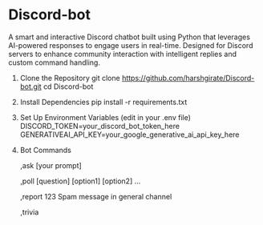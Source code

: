# Discord-bot
A smart and interactive Discord chatbot built using Python that leverages AI-powered responses to engage users in real-time. Designed for Discord servers to enhance community interaction with intelligent replies and custom command handling.

1. Clone the Repository
   git clone https://github.com/harshgirate/Discord-bot.git
   cd Discord-bot

3. Install Dependencies
   pip install -r requirements.txt

4. Set Up Environment Variables (edit in your .env file)
   DISCORD_TOKEN=your_discord_bot_token_here
   GENERATIVEAI_API_KEY=your_google_generative_ai_api_key_here

6. Bot Commands
   
   ,ask [your prompt]
   
   ,poll [question] [option1] [option2] ...
   
   ,report 123 Spam message in general channel
   
   ,trivia

